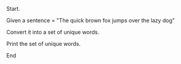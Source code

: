 Start. 

Given a sentence = "The quick brown fox jumps over the lazy dog"

Convert it into a set of unique words.

Print the set of unique words.

End 